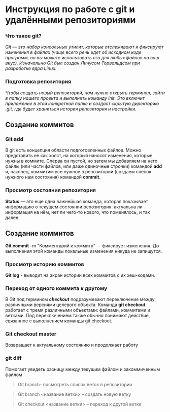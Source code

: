 # Инструкция по работе с git и удалёнными репозиториями

### Что такое git?

*Git — это набор консольных утилит, которые отслеживают и фиксируют изменения в файлах (чаще всего речь идет об исходном коде программ, но вы можете использовать его для любых файлов на ваш вкус). Изначально Git был создан Линусом Торвальдсом при разработке ядра Linux.*

### Подготовка репозитория

*Чтобы создать новый репозиторий, нам нужно открыть терминал, зайти в папку нашего проекта и выполнить команду init. Это включит приложение в этой конкретной папке и создаст скрытую директорию .git, где будет храниться история репозитория и настройки.*

## Создание коммитов

### Git add

В git есть концепция области подготовленных файлов. Можно представить ее как холст, на который наносят изменения, которые нужны в коммите. Сперва он пустой, но затем мы добавляем на него файлы (или части файлов, или даже одиночные строчки) командой **add** и, наконец, коммитим все нужное в репозиторий (создаем слепок нужного нам состояния) командой **commit**.

### Просмотр состояния репозитория

**Status** — это еще одна важнейшая команда, которая показывает информацию о текущем состоянии репозитория: актуальна ли информация на нём, нет ли чего-то нового, что поменялось, и так далее. 

## Создание коммитов

**Git commit** -m "Комментарий к коммиту" — фиксирует изменения. До выполнения этой команды локальные изменения никуда не запишутся.

### Просмотр историю коммитов

**Git log** - выводит на экран истории всех коммитов с их хеш-кодами.

### Переход от одного коммита к другому

В Git под термином ***checkout*** подразумевают переключение между различными версиями целевого объекта. Команда **git checkout** работает с тремя различными объектами: файлами, коммитами и ветками. Под переключением также обычно понимают действие, связанное с выполнением команды git checkout.

### Git checkout master

Возвращает к актуальному состоянию и продолжает работу

### git diff

Помогает увидеть разницу между текущим файлом и закоммиченным файлом

>Git branch- посмотреть список веток в репозитории

>Git branch <название ветки> – создать новую ветку

>Git checkout <название ветки> – переход к другой ветке